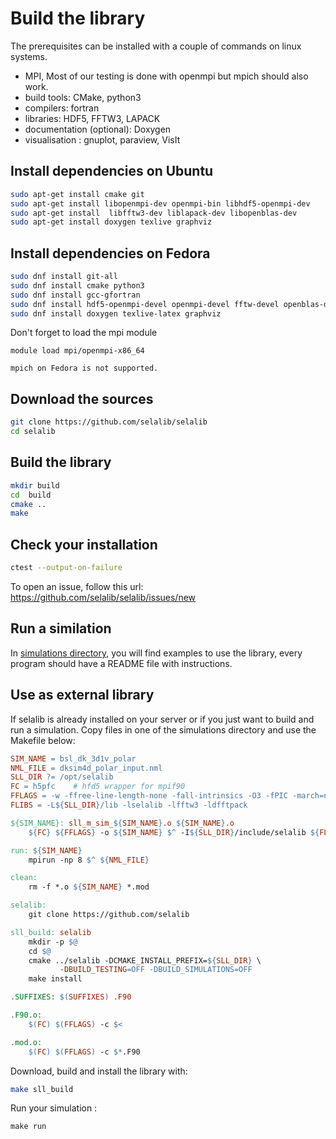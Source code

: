 # Build the library

The prerequisites can be installed with a couple of commands on linux systems. 
- MPI, Most of our testing is done with openmpi but mpich should also work.
- build tools: CMake, python3
- compilers: fortran
- libraries: HDF5, FFTW3, LAPACK
- documentation (optional): Doxygen
- visualisation : gnuplot, paraview, VisIt

## Install dependencies on Ubuntu

```bash
sudo apt-get install cmake git
sudo apt-get install libopenmpi-dev openmpi-bin libhdf5-openmpi-dev
sudo apt-get install  libfftw3-dev liblapack-dev libopenblas-dev
sudo apt-get install doxygen texlive graphviz
```

## Install dependencies on Fedora

```bash
sudo dnf install git-all
sudo dnf install cmake python3
sudo dnf install gcc-gfortran
sudo dnf install hdf5-openmpi-devel openmpi-devel fftw-devel openblas-devel
sudo dnf install doxygen texlive-latex graphviz
```

Don't forget to load the mpi module

```
module load mpi/openmpi-x86_64
```

```{warning}
mpich on Fedora is not supported.
```

## Download the sources
```bash
git clone https://github.com/selalib/selalib
cd selalib
```

## Build the library
```bash
mkdir build
cd  build
cmake ..
make 
```
## Check your installation
```bash
ctest --output-on-failure
```

To open an issue, follow this url: <https://github.com/selalib/selalib/issues/new>

## Run a similation

In [simulations directory](https://github.com/selalib/selalib/tree/main/simulations), you will find examples to use the library, every program should have a README file with instructions.

## Use as external library

If selalib is already installed on your server or if you just want to build and run a simulation. Copy files in one of the simulations directory and use the Makefile below:

```makefile
SIM_NAME = bsl_dk_3d1v_polar
NML_FILE = dksim4d_polar_input.nml
SLL_DIR ?= /opt/selalib
FC = h5pfc    # hfd5 wrapper for mpif90
FFLAGS = -w -ffree-line-length-none -fall-intrinsics -O3 -fPIC -march=native -I${SLL_DIR}/include/selalib
FLIBS = -L${SLL_DIR}/lib -lselalib -lfftw3 -ldfftpack

${SIM_NAME}: sll_m_sim_${SIM_NAME}.o ${SIM_NAME}.o
	${FC} ${FFLAGS} -o ${SIM_NAME} $^ -I${SLL_DIR}/include/selalib ${FLIBS}

run: ${SIM_NAME}
	mpirun -np 8 $^ ${NML_FILE}

clean:
	rm -f *.o ${SIM_NAME} *.mod

selalib:
	git clone https://github.com/selalib

sll_build: selalib
	mkdir -p $@
	cd $@
	cmake ../selalib -DCMAKE_INSTALL_PREFIX=${SLL_DIR} \
 	       -DBUILD_TESTING=OFF -DBUILD_SIMULATIONS=OFF
	make install

.SUFFIXES: $(SUFFIXES) .F90

.F90.o:
	$(FC) $(FFLAGS) -c $<

.mod.o:
	$(FC) $(FFLAGS) -c $*.F90
```

Download, build and install the library with:
```bash
make sll_build
```
Run your simulation :
```
make run
```
